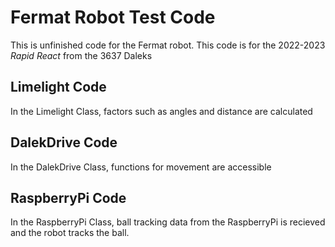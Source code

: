 # Fermat Robot Test Code
This is unfinished code for the Fermat robot.
This code is for the 2022-2023 *Rapid React* from the 3637 Daleks
## Limelight Code
In the Limelight Class, factors such as angles and distance are calculated
## DalekDrive Code
In the DalekDrive Class, functions for movement are accessible
## RaspberryPi Code
In the RaspberryPi Class, ball tracking data from the RaspberryPi is recieved and the robot tracks the ball.

